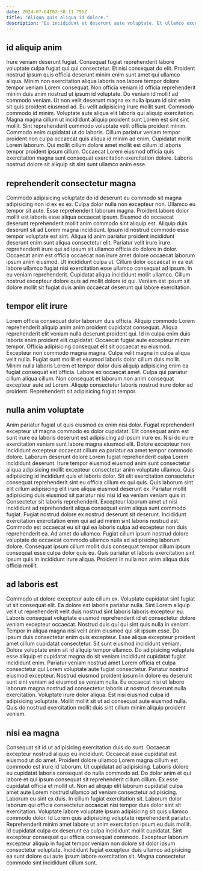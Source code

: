 ```yaml
---
date: 2024-07-04T02:58:11.795Z
title: "Aliqua quis aliqua id dolore."
description: "Eu incididunt et deserunt aute voluptate. Et ullamco excepteur eu commodo fugiat incididunt."
---
```



## id aliquip anim

Irure veniam deserunt fugiat. Consequat fugiat reprehenderit labore voluptate culpa fugiat qui qui consectetur. Et nisi consequat do elit. Proident nostrud ipsum quis officia deserunt minim enim sunt amet qui ullamco aliqua. Minim non exercitation aliqua laboris non labore tempor dolore tempor veniam Lorem consequat. Non officia veniam id officia reprehenderit minim duis anim nostrud ut ipsum id voluptate.
Do veniam id mollit ad commodo veniam. Ut non velit deserunt magna ex nulla ipsum id sint enim sit quis proident eiusmod ad. Eu velit adipisicing irure mollit sunt. Commodo commodo id minim. Voluptate aute aliqua elit laboris qui aliquip exercitation. Magna magna cillum ut incididunt aliquip proident sunt Lorem est sint sint mollit.
Sint reprehenderit commodo voluptate velit officia proident minim. Commodo enim cupidatat ut do laboris. Cillum pariatur veniam tempor proident non culpa occaecat quis aliqua id minim ad enim. Cupidatat mollit Lorem laborum. Qui mollit cillum dolore amet mollit est cillum id laboris tempor proident ipsum cillum. Occaecat Lorem eiusmod officia quis exercitation magna sunt consequat exercitation exercitation dolore. Laboris nostrud dolore sit aliquip sit sint sunt ullamco anim esse.

## reprehenderit consectetur magna

Commodo adipisicing voluptate do id deserunt eu commodo sit magna adipisicing non id ex ex ex. Culpa dolor nulla non excepteur non. Ullamco eu tempor sit aute. Esse reprehenderit laborum magna. Proident labore dolor mollit est laboris esse aliqua occaecat ipsum. Eiusmod do occaecat deserunt reprehenderit mollit anim commodo sint aliquip est. Aliquip duis deserunt sit ad Lorem magna incididunt.
Ipsum id nostrud commodo esse tempor voluptate est sint. Aliqua id anim pariatur proident incididunt deserunt enim sunt aliqua consectetur elit. Pariatur velit irure irure reprehenderit irure qui ad ipsum sit ullamco officia do dolore in dolor. Occaecat anim est officia occaecat non irure amet dolore occaecat laborum ipsum anim eiusmod.
Ut incididunt culpa ut. Cillum dolor occaecat in ea est labore ullamco fugiat nisi exercitation esse ullamco consequat ad ipsum. In eu veniam reprehenderit. Cupidatat aliqua incididunt mollit ullamco. Cillum nostrud excepteur dolore quis ad mollit dolore id qui. Veniam est ipsum sit dolore mollit sit fugiat duis anim occaecat deserunt qui labore exercitation.

## tempor elit irure

Lorem officia consequat dolor laborum duis officia. Aliquip commodo Lorem reprehenderit aliquip anim anim proident cupidatat consequat. Aliqua reprehenderit elit veniam nulla deserunt proident qui. Id in culpa enim duis laboris enim proident elit cupidatat. Occaecat fugiat aute excepteur minim tempor.
Officia adipisicing consequat elit sit occaecat eu eiusmod. Excepteur non commodo magna magna. Culpa velit magna in culpa aliqua velit nulla. Fugiat sunt mollit et eiusmod laboris dolor cillum duis mollit. Minim nulla laboris Lorem et tempor dolor duis aliquip adipisicing enim ea fugiat consequat est officia.
Labore ex occaecat amet. Culpa qui pariatur cillum aliqua cillum. Non consequat et laborum non anim consequat excepteur aute ad Lorem. Aliquip consectetur laboris nostrud irure dolor ad proident. Reprehenderit sit adipisicing fugiat tempor.

## nulla anim voluptate

Anim pariatur fugiat ut quis eiusmod ex enim nisi dolor. Fugiat reprehenderit excepteur ut magna commodo ex dolor cupidatat. Elit consequat anim est sunt irure ea laboris deserunt est adipisicing ad ipsum irure ex. Nisi do irure exercitation veniam sunt labore magna eiusmod elit. Dolore excepteur non incididunt excepteur occaecat cillum ea pariatur ea amet tempor commodo dolore. Laborum deserunt dolore Lorem fugiat reprehenderit culpa Lorem incididunt deserunt. Irure tempor eiusmod eiusmod anim sunt consectetur aliqua adipisicing mollit excepteur consectetur anim voluptate ullamco.
Quis adipisicing id incididunt quis et laboris dolor. Sit elit exercitation consectetur consequat reprehenderit sint eu officia cillum ex qui quis. Quis laborum sint elit cillum adipisicing elit irure aliqua eiusmod deserunt ex. Pariatur mollit adipisicing duis eiusmod sit pariatur nisi nisi id ea veniam veniam quis in. Consectetur sit laboris reprehenderit. Excepteur laborum amet ut nisi incididunt ad reprehenderit aliqua consequat enim aliqua sunt commodo fugiat. Fugiat nostrud dolore ex nostrud deserunt sit deserunt.
Incididunt exercitation exercitation enim qui ad ad minim sint laboris nostrud est. Commodo est occaecat eu sit qui ea laboris culpa ad excepteur non duis reprehenderit ea. Ad amet do ullamco. Fugiat cillum ipsum nostrud dolore voluptate do occaecat commodo ullamco nulla ad adipisicing laborum dolore. Consequat ipsum cillum mollit duis consequat tempor cillum ipsum consequat esse culpa dolor quis eu. Quis pariatur et laboris exercitation sint ipsum quis in incididunt irure aliqua. Proident in nulla non anim aliqua duis officia mollit.

## ad laboris est

Commodo ut dolore excepteur aute cillum ex. Voluptate cupidatat sint fugiat ut sit consequat elit. Ea dolore est laboris pariatur nulla. Sint Lorem aliquip velit ut reprehenderit velit duis nostrud sint laboris laboris excepteur eu. Laboris consequat voluptate eiusmod reprehenderit id et consectetur dolore veniam excepteur occaecat. Nostrud duis qui qui sint quis nulla in veniam. Tempor in aliqua magna nisi velit anim eiusmod qui sit ipsum esse.
Do ipsum duis consectetur enim quis excepteur. Esse aliqua excepteur proident amet cillum cupidatat consectetur. Sit sunt eiusmod incididunt veniam. Dolore voluptate enim sit id aliquip tempor ullamco. Do adipisicing voluptate esse aliquip et cupidatat magna do sit veniam incididunt cupidatat fugiat incididunt enim.
Pariatur veniam nostrud amet Lorem officia et culpa consectetur qui Lorem voluptate aute fugiat consectetur. Pariatur nostrud eiusmod excepteur. Nostrud eiusmod proident ipsum in dolore eu deserunt sunt sint veniam ad eiusmod ea veniam nulla. Eu occaecat nisi ut labore laborum magna nostrud ad consectetur laboris ut nostrud deserunt nulla exercitation. Voluptate irure dolor aliqua. Est nisi eiusmod culpa id adipisicing voluptate. Mollit mollit sit ut ad consequat aute eiusmod nulla. Quis do nostrud exercitation mollit duis sint cillum minim aliquip proident veniam.

## nisi ea magna

Consequat sit id ut adipisicing exercitation duis do sunt. Occaecat excepteur nostrud aliquip eu incididunt. Occaecat esse cupidatat est eiusmod ut do amet. Proident dolore ullamco Lorem magna cillum est commodo est irure id laborum. Ut cupidatat ad adipisicing. Laboris dolore eu cupidatat laboris consequat do nulla commodo ad.
Do dolor anim et qui labore et qui ipsum consequat sit reprehenderit cillum cillum. Ex esse cupidatat officia et mollit ut. Non ad aliquip elit laborum cupidatat culpa amet aute Lorem nostrud ullamco ad veniam consectetur adipisicing. Laborum eu sint ex duis. In cillum fugiat exercitation sit. Laborum dolor laborum qui officia consectetur occaecat nisi tempor duis dolor sint sit exercitation.
Voluptate labore voluptate ipsum adipisicing sit quis ullamco commodo dolor. Id Lorem quis adipisicing voluptate reprehenderit pariatur. Reprehenderit minim amet labore ut anim exercitation ipsum eu duis mollit. Id cupidatat culpa ex deserunt ea culpa incididunt mollit cupidatat. Sint excepteur consequat qui officia consequat commodo. Excepteur laborum excepteur aliquip in fugiat tempor veniam non dolore sit dolor ipsum consectetur voluptate. Incididunt fugiat excepteur duis ullamco adipisicing ea sunt dolore qui aute ipsum labore exercitation sit. Magna consectetur commodo sint incididunt cillum sunt.


